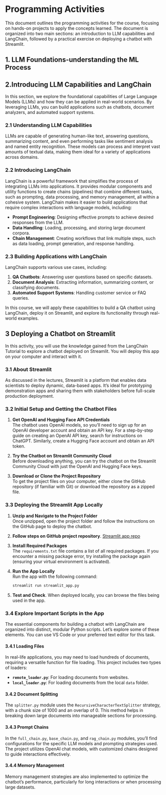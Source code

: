 # Programming Activities
This document outlines the programming activities for the course, focusing on hands-on projects to apply the concepts learned. The document is organized into two main sections: an introduction to LLM capabilities and LangChain, followed by a practical exercise on deploying a chatbot with Streamlit.

## 1. LLM Foundations-understanding the ML Process 

## 2.Introducing LLM Capabilities and LangChain

In this section, we explore the foundational capabilities of Large Language Models (LLMs) and how they can be applied in real-world scenarios. By leveraging LLMs, you can build applications such as chatbots, document analyzers, and automated support systems.

### 2.1 Understanding LLM Capabilities
LLMs are capable of generating human-like text, answering questions, summarizing content, and even performing tasks like sentiment analysis and named entity recognition. These models can process and interpret vast amounts of textual data, making them ideal for a variety of applications across domains.

### 2.2 Introducing LangChain
LangChain is a powerful framework that simplifies the process of integrating LLMs into applications. It provides modular components and utility functions to create chains (pipelines) that combine different tasks, such as prompting, data processing, and memory management, all within a cohesive system. LangChain makes it easier to build applications that require complex interactions with language models, including:

- **Prompt Engineering**: Designing effective prompts to achieve desired responses from the LLM.
- **Data Handling**: Loading, processing, and storing large document corpora.
- **Chain Management**: Creating workflows that link multiple steps, such as data loading, prompt generation, and response handling.

### 2.3 Building Applications with LangChain
LangChain supports various use cases, including:

1. **QA Chatbots**: Answering user questions based on specific datasets.
2. **Document Analysis**: Extracting information, summarizing content, or classifying documents.
3. **Automated Support Systems**: Handling customer service or FAQ queries.

In this course, we will apply these capabilities to build a QA chatbot using LangChain, deploy it on Streamlit, and explore its functionality through real-world examples.

## 3 Deploying a Chatbot on Streamlit
In this activity, you will use the knowledge gained from the LangChain Tutorial to explore a chatbot deployed on Streamlit. You will deploy this app on your computer and interact with it.

### 3.1 About Streamlit

As discussed in the lectures, Streamlit is a platform that enables data scientists to deploy dynamic, data-based apps. It’s ideal for prototyping demonstration apps and sharing them with stakeholders before full-scale production deployment.

### 3.2 Initial Setup and Getting the Chatbot Files

1. **Get OpenAI and Hugging Face API Credentials**  
   The chatbot uses OpenAI models, so you’ll need to sign up for an OpenAI developer account and obtain an API key. For a step-by-step guide on creating an OpenAI API key, search for instructions on ChatGPT. Similarly, create a Hugging Face account and obtain an API token.

2. **Try the Chatbot on Streamlit Community Cloud**  
   Before downloading anything, you can try the chatbot on the Streamlit Community Cloud with just the OpenAI and Hugging Face keys.

3. **Download or Clone the Project Repository**  
   To get the project files on your computer, either clone the GitHub repository (if familiar with Git) or download the repository as a zipped file.

### 3.3 Deploying the Streamlit App Locally

1. **Unzip and Navigate to the Project Folder**  
   Once unzipped, open the project folder and follow the instructions on the GitHub page to deploy the chatbot.

2. **Follow steps on GitHub project repository**. [Streamlit app repo](https://github.com/worldbank/RAG-Based-ChatBot-Example)


3. **Install Required Packages**  
   The `requirements.txt` file contains a list of all required packages. If you encounter a missing package error, try installing the package again (ensuring your virtual environment is activated).

4. **Run the App Locally**  
   Run the app with the following command:  
   ```bash
   streamlit run streamlit_app.py
   ```
5. **Test and Check**. When deployed locally, you can browse the files being used in the app.

### 3.4 Explore Important Scripts in the App

The essential components for building a chatbot with LangChain are organized into distinct, modular Python scripts. Let’s explore some of these elements. You can use VS Code or your preferred text editor for this task.

#### 3.4.1 Loading Files
In real-life applications, you may need to load hundreds of documents, requiring a versatile function for file loading. This project includes two types of loaders:
- **`remote_loader.py`**: For loading documents from websites.
- **`local_loader.py`**: For loading documents from the local `data` folder.

#### 3.4.2 Document Splitting
The `splitter.py` module uses the `RecursiveCharacterTextSplitter` strategy, with a chunk size of 1000 and an overlap of 0. This method helps in breaking down large documents into manageable sections for processing.

#### 3.4.3 Prompt Chains
In the `full_chain.py`, `base_chain.py`, and `rag_chain.py` modules, you’ll find configurations for the specific LLM models and prompting strategies used. The project utilizes OpenAI chat models, with customized chains designed to guide interactions effectively.

#### 3.4.4 Memory Management
Memory management strategies are also implemented to optimize the chatbot’s performance, particularly for long interactions or when processing large datasets.